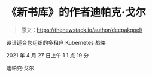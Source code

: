 # 《新书库》的作者迪帕克·戈尔

> 原文：<https://thenewstack.io/author/deepakgoel/>

设计适合您组织的多租户 Kubernetes 战略

2021 年 4 月 27 日上午 1 1 点 19 分

迪帕克·戈尔